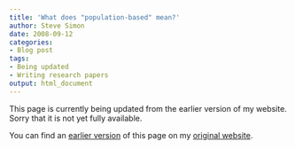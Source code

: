 ```yaml
---
title: 'What does "population-based" mean?'
author: Steve Simon
date: 2008-09-12
categories:
- Blog post
tags:
- Being updated
- Writing research papers
output: html_document
---
```


This page is currently being updated from the earlier version of my website. Sorry that it is not yet fully available.

<!---More--->


You can find an [earlier version][sim1] of this page on my [original website][sim2].

[sim1]: http://www.pmean.com/08/PopulationBased.html
[sim2]: http://www.pmean.com/original_site.html

